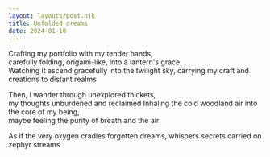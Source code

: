 ```yaml
---
layout: layouts/post.njk
title: Unfolded dreams
date: 2024-01-10
---
```

Crafting my portfolio with my tender hands,  
carefully folding, origami-like, into a lantern's grace  
Watching it ascend gracefully into the twilight sky, 
carrying my craft and creations to distant realms  

Then, I wander through unexplored thickets,  
my thoughts unburdened and reclaimed
Inhaling the cold woodland air into the core of my being,  
maybe feeling the purity of breath and the air   

As if the very oxygen cradles forgotten dreams,
whispers secrets carried on zephyr streams